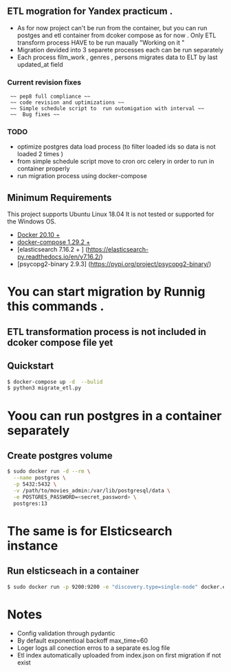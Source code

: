 ## ETL mogration for Yandex practicum .

- As for now project can't be run from the container,
     but you can run postges and etl container from dcoker compose as for now . Only ETL transform process HAVE to be run maually  "Working on it "   
- Migration devided into 3 separete processes each can be run separately
- Each process film_work , genres , persons  migrates data to ELT by last updated_at field 
### Current revision fixes 
     ~~ pep8 full compliance ~~
     ~~ code revision and uptimizations ~~ 
     ~~ Simple schedule script to  run outomigation with interval ~~ 
     ~~  Bug fixes ~~ 
### TODO
  - optimize postgres data load process (to filter loaded ids so data is not loaded 2 times  )
  - from simple schedule script move to cron orc celery in order to run in container properly
  - run migration process using docker-compose


## Minimum Requirements
This project supports Ubuntu Linux 18.04  It is not tested or supported for the Windows OS.

- [Docker 20.10 +](https://docs.docker.com/)
- [docker-compose  1.29.2 + ](https://docs.docker.com/compose/)
- [elasticsearch 7.16.2 + ]  (https://elasticsearch-py.readthedocs.io/en/v7.16.2/)
- [psycopg2-binary 2.9.3]  (https://pypi.org/project/psycopg2-binary/)


 # You can start migration by Runnig this commands . 
 ## ETL transformation process is not included in dcoker compose file yet 
## Quickstart

```bash
$ docker-compose up -d  --bulid 
$ python3 migrate_etl.py


```
# Yoou  can run postgres in a container separately
## Create postgres volume
```bash
$ sudo docker run -d --rm \
  --name postgres \
  -p 5432:5432 \
  -v /path/to/movies_admin:/var/lib/postgresql/data \
  -e POSTGRES_PASSWORD=<secret_password> \
  postgres:13 


```
#  The same is for Elsticsearch instance
## Run elsticseach in a container
```bash
$ sudo docker run -p 9200:9200 -e "discovery.type=single-node" docker.elastic.co/elasticsearch/elasticsearch:7.7.0 ^C

```
# Notes 
- Config validation through pydantic 
- By default exponentioal backoff max_time=60  
- Loger logs all conection erros to  a separate es.log file 
- Etl index automatically uploaded from index.json on first migration if not exist
